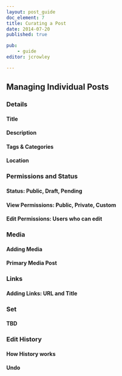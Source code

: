 ```yaml
---
layout: post_guide
doc_element: 7
title: Curating a Post
date: 2014-07-20
published: true

pub: 
	- guide
editor: jcrowley

---
```


## Managing Individual Posts

### Details

#### Title

#### Description

#### Tags & Categories

#### Location

### Permissions and Status

#### Status: Public, Draft, Pending

#### View Permissions: Public, Private, Custom

#### Edit Permissions: Users who can edit

### Media

#### Adding Media

#### Primary Media Post

### Links

#### Adding Links: URL and Title

### Set

#### TBD

### Edit History

#### How History works

#### Undo


